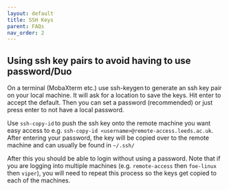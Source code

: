 ```yaml
---
layout: default
title: SSH Keys
parent: FAQs
nav_order: 2
---
```



## Using ssh key pairs to avoid having to use password/Duo 

On a terminal (MobaXterm etc.) use ssh-keygen to generate an ssh key pair on your local machine. It will ask for a location to save the keys. Hit enter to accept the default. Then you can set a password (recommended) or just press enter to not have a local password. 

Use `ssh-copy-id` to push the ssh key onto the remote machine you want easy access to e.g. 
`ssh-copy-id <username>@remote-access.leeds.ac.uk`. After entering your password, the key will be copied over to the remote machine and can usually be found in `~/.ssh/ `

After this you should be able to login without using a password. Note that if you are logging into multiple machines (e.g. `remote-access` then `foe-linux` then `viper`), you will need to repeat this process so the keys get copied to each of the machines.
